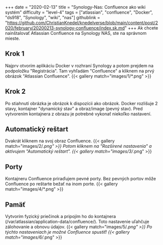 +++
date = "2020-02-13"
title = "Synology-Nas: Confluence ako wiki systém"
difficulty = "level-4"
tags = ["atlassian", "confluence", "Docker", "ds918", "Synology", "wiki", "nas"]
githublink = "https://github.com/ChristianKnedel/knedelverse/blob/main/content/post/2020/february/20200213-synology-confluence/index.sk.md"
+++
Ak chcete nainštalovať Atlassian Confluence na Synology NAS, ste na správnom mieste.
## Krok 1
Najprv otvorím aplikáciu Docker v rozhraní Synology a potom prejdem na podpoložku "Registrácia". Tam vyhľadám "Confluence" a kliknem na prvý obrázok "Atlassian Confluence".
{{< gallery match="images/1/*.png" >}}

## Krok 2
Po stiahnutí obrázka je obrázok k dispozícii ako obrázok. Docker rozlišuje 2 stavy, kontajner "dynamický stav" a obraz/image (pevný stav). Pred vytvorením kontajnera z obrazu je potrebné vykonať niekoľko nastavení.
## Automatický reštart
Dvakrát kliknem na svoj obraz Confluence.
{{< gallery match="images/2/*.png" >}}
Potom kliknem na "Rozšírené nastavenia" a aktivujem "Automatický reštart".
{{< gallery match="images/3/*.png" >}}

## Porty
Kontajneru Confluence priraďujem pevné porty. Bez pevných portov môže Confluence po reštarte bežať na inom porte.
{{< gallery match="images/4/*.png" >}}

## Pamäť
Vytvorím fyzický priečinok a pripojím ho do kontajnera (/var/atlassian/application-data/confluence/). Toto nastavenie uľahčuje zálohovanie a obnovu údajov.
{{< gallery match="images/5/*.png" >}}
Po týchto nastaveniach je možné Confluence spustiť!
{{< gallery match="images/6/*.png" >}}